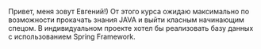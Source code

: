 Привет, меня зовут Евгений!) 
От этого курса ожидаю максимально по возможности прокачать знания JAVA и выйти класным начинающим спецом.
В индивидуальном проекте хотел бы реализовать базу данных с использованием Spring Framework.